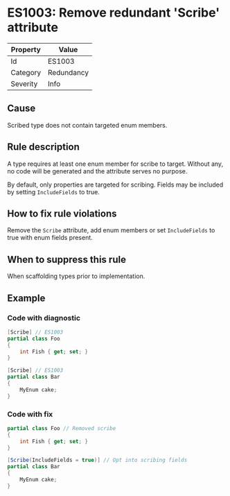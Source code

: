 # ES1003: Remove redundant 'Scribe' attribute

| Property | Value |
| --- | --- |
| Id | ES1003 |
| Category | Redundancy |
| Severity | Info |

## Cause

Scribed type does not contain targeted enum members.

## Rule description

A type requires at least one enum member for scribe to target. Without any, no code will be generated and the attribute serves no purpose.

By default, only properties are targeted for scribing. Fields may be included by setting `IncludeFields` to true.

## How to fix rule violations

Remove the `Scribe` attribute, add enum members or set `IncludeFields` to true with enum fields present.

## When to suppress this rule

When scaffolding types prior to implementation.

## Example

### Code with diagnostic

```csharp
[Scribe] // ES1003
partial class Foo
{
    int Fish { get; set; }
}

[Scribe] // ES1003
partial class Bar
{
    MyEnum cake;
}
```

### Code with fix

```csharp
partial class Foo // Removed scribe
{
    int Fish { get; set; }
}

[Scribe(IncludeFields = true)] // Opt into scribing fields
partial class Bar
{
    MyEnum cake;
}
```
